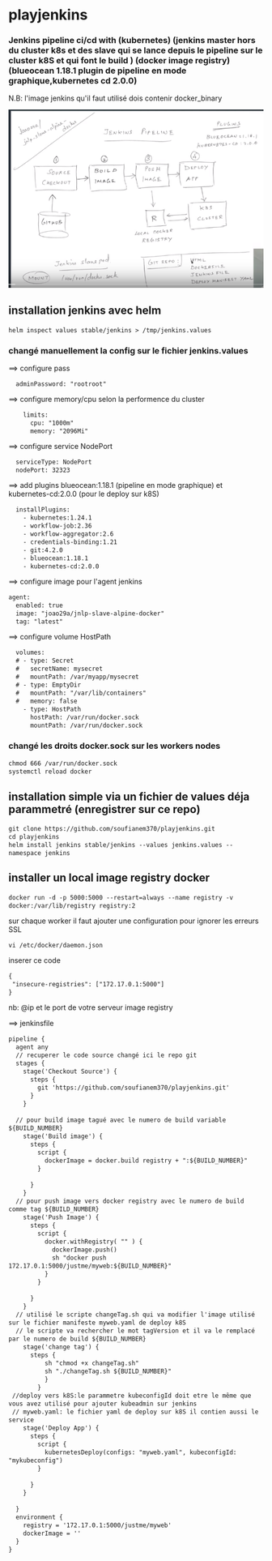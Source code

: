# playjenkins

### Jenkins pipeline ci/cd with (kubernetes) (jenkins master hors du cluster k8s et des slave qui se lance depuis le pipeline sur le cluster k8S et qui font le build ) (docker image registry) (blueocean 1.18.1 plugin de pipeline en mode graphique,kubernetes cd 2.0.0)
N.B: l'image jenkins qu'il faut utilisé dois contenir docker_binary

![shema pipeline ci/cd avec jenkins et kubernetes](ci_cd_jenkins.png)
## installation jenkins avec helm
```
helm inspect values stable/jenkins > /tmp/jenkins.values
```
### changé manuellement la config sur le fichier jenkins.values
==> configure pass
```
  adminPassword: "rootroot"
  ```
==> configure memory/cpu selon la performence du cluster

```
    limits:
      cpu: "1000m"
      memory: "2096Mi"
```
==> configure service NodePort
```
  serviceType: NodePort
  nodePort: 32323
```
==> add plugins blueocean:1.18.1 (pipeline en mode graphique) et kubernetes-cd:2.0.0 (pour le deploy sur k8S)
```
  installPlugins:
    - kubernetes:1.24.1
    - workflow-job:2.36
    - workflow-aggregator:2.6
    - credentials-binding:1.21
    - git:4.2.0
    - blueocean:1.18.1
    - kubernetes-cd:2.0.0
 ```
==> configure image pour l'agent jenkins
```
agent:
  enabled: true
  image: "joao29a/jnlp-slave-alpine-docker"
  tag: "latest"
```
==> configure volume HostPath
```
  volumes:
  # - type: Secret
  #   secretName: mysecret
  #   mountPath: /var/myapp/mysecret
  # - type: EmptyDir
  #   mountPath: "/var/lib/containers"
  #   memory: false
    - type: HostPath
      hostPath: /var/run/docker.sock
      mountPath: /var/run/docker.sock
```
### changé les droits docker.sock sur les workers nodes 
```
chmod 666 /var/run/docker.sock
systemctl reload docker
```
## installation simple via un fichier de values déja parammetré (enregistrer sur ce repo)

```
git clone https://github.com/soufianem370/playjenkins.git
cd playjenkins
helm install jenkins stable/jenkins --values jenkins.values --namespace jenkins
```
## installer un local image registry docker

```
docker run -d -p 5000:5000 --restart=always --name registry -v docker:/var/lib/registry registry:2
```
sur chaque worker il faut ajouter une configuration pour ignorer les erreurs SSL
```
vi /etc/docker/daemon.json
```
inserer ce code

```
{
 "insecure-registries": ["172.17.0.1:5000"]
}
```
nb: @ip et le port de votre serveur image registry

==> jenkinsfile
```
pipeline {
  agent any
  // recuperer le code source changé ici le repo git
  stages {
    stage('Checkout Source') {
      steps {
        git 'https://github.com/soufianem370/playjenkins.git'
      }
    }
    
  // pour build image tagué avec le numero de build variable ${BUILD_NUMBER}
    stage('Build image') {
      steps {
        script {
          dockerImage = docker.build registry + ":${BUILD_NUMBER}"
        }

      }
    }
  // pour push image vers docker registry avec le numero de build comme tag ${BUILD_NUMBER}
    stage('Push Image') {
      steps {
        script {
          docker.withRegistry( "" ) {
            dockerImage.push()
            sh "docker push 172.17.0.1:5000/justme/myweb:${BUILD_NUMBER}"
          }
        }

      }
    }
  // utilisé le scripte changeTag.sh qui va modifier l'image utilisé sur le fichier manifeste myweb.yaml de deploy k8S
  // le scripte va rechercher le mot tagVersion et il va le remplacé par le numero de build ${BUILD_NUMBER}
    stage('change tag') {
      steps {
          sh "chmod +x changeTag.sh"
          sh "./changeTag.sh ${BUILD_NUMBER}"
          }
        }
 //deploy vers k8S:le parammetre kubeconfigId doit etre le même que vous avez utilisé pour ajouter kubeadmin sur jenkins
 // myweb.yaml: le fichier yaml de deploy sur k8S il contien aussi le service
    stage('Deploy App') {
      steps {
        script {
          kubernetesDeploy(configs: "myweb.yaml", kubeconfigId: "mykubeconfig")
        }

      }
    }

  }
  environment {
    registry = '172.17.0.1:5000/justme/myweb'
    dockerImage = ''
  }
}
```
